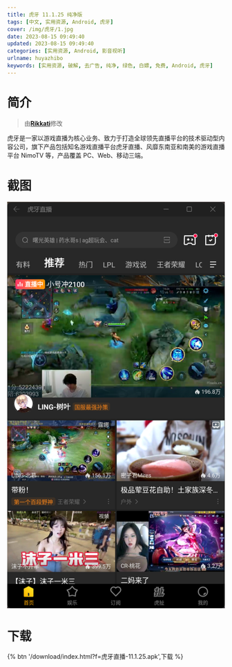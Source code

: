 ```yaml
---
title: 虎牙 11.1.25 纯净版
tags: [中文, 实用资源, Android, 虎牙]
cover: /img/虎牙/1.jpg
date: 2023-08-15 09:49:40
updated: 2023-08-15 09:49:40
categories: [实用资源, Android, 影音视听]
urlname: huyazhibo
keywords: [实用资源, 破解, 去广告, 纯净, 绿色, 白嫖, 免费, Android, 虎牙]
---
```


# 简介

> 由[**Rikkati**](/laiyuan)修改

虎牙是一家以游戏直播为核心业务、致力于打造全球领先直播平台的技术驱动型内容公司，旗下产品包括知名游戏直播平台虎牙直播、风靡东南亚和南美的游戏直播平台 NimoTV 等，产品覆盖 PC、Web、移动三端。

# 截图

![](/img/虎牙/2.png)

# 下载

{% btn '/download/index.html?f=虎牙直播-11.1.25.apk',下载 %}
